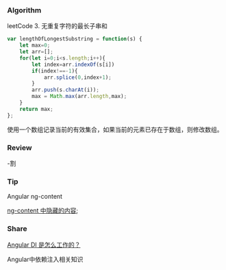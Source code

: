 
### Algorithm

leetCode 3. 无重复字符的最长子串和

``` javascript
var lengthOfLongestSubstring = function(s) {
    let max=0;
    let arr=[];
    for(let i=0;i<s.length;i++){
        let index=arr.indexOf(s[i])
        if(index!==-1){
            arr.splice(0,index+1);
        }
        arr.push(s.charAt(i));
        max = Math.max(arr.length,max);
    }
    return max;
};
```
使用一个数组记录当前的有效集合，如果当前的元素已存在于数组，则修改数组。

### Review

-割

### Tip

Angular ng-content

[ng-content 中隐藏的内容](https://segmentfault.com/a/1190000010730597);

### Share

[Angular DI 是怎么工作的？](https://harttle.land/2019/05/27/how-angular-di-works.html)

Angular中依赖注入相关知识

